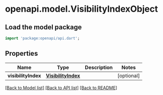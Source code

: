 # openapi.model.VisibilityIndexObject

## Load the model package
```dart
import 'package:openapi/api.dart';
```

## Properties
Name | Type | Description | Notes
------------ | ------------- | ------------- | -------------
**visibilityIndex** | [**VisibilityIndex**](VisibilityIndex.md) |  | [optional] 

[[Back to Model list]](../README.md#documentation-for-models) [[Back to API list]](../README.md#documentation-for-api-endpoints) [[Back to README]](../README.md)



